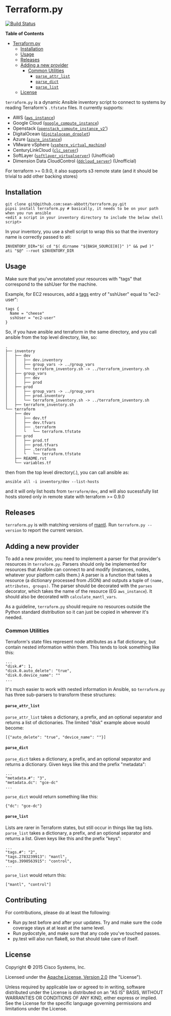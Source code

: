 # Terraform.py

[![Build Status](https://travis-ci.org/CiscoCloud/terraform.py.svg)](https://travis-ci.org/CiscoCloud/terraform.py)

<!-- markdown-toc start - Don't edit this section. Run M-x markdown-toc/generate-toc again -->
**Table of Contents**

- [Terraform.py](#terraformpy)
    - [Installation](#installation)
    - [Usage](#usage)
    - [Releases](#releases)
    - [Adding a new provider](#adding-a-new-provider)
        - [Common Utilities](#common-utilities)
            - [`parse_attr_list`](#parseattrlist)
            - [`parse_dict`](#parsedict)
            - [`parse_list`](#parselist)
    - [License](#license)

<!-- markdown-toc end -->

`terraform.py` is a dynamic Ansible inventory script to connect to systems by
reading Terraform's `.tfstate` files. It currently supports:

 - AWS ([`aws_instance`](https://www.terraform.io/docs/providers/aws/r/instance.html))
 - Google Cloud ([`google_compute_instance`](https://www.terraform.io/docs/providers/google/r/compute_instance.html))
 - Openstack ([`openstack_compute_instance_v2`'](https://www.terraform.io/docs/providers/openstack/r/compute_instance_v2.html))
 - DigitalOcean ([`digitalocean_droplet`](http://terraform.io/docs/providers/do/r/droplet.html))
 - Azure ([`azure_instance`](https://www.terraform.io/docs/providers/azure/r/instance.html))
 - VMware vSphere ([`vsphere_virtual_machine`](https://www.terraform.io/docs/providers/vsphere/r/virtual_machine.html))
 - CenturyLinkCloud ([`clc_server`](https://www.terraform.io/docs/providers/clc/r/server.html))
 - SoftLayer ([`softlayer_virtualserver`](https://github.com/finn-no/terraform-provider-softlayer)) (Unofficial)
 - Dimension Data CloudControl ([`ddcloud_server`](https://github.com/DimensionDataResearch/https://github.com/DimensionDataResearch/dd-cloud-compute-terraform)) (Unofficial)

For terraform >= 0.9.0, it also supports s3 remote state (and it should be trivial to add other backing stores)

## Installation

```
git clone git@github.com:sean-abbott/terraform.py.git
pipsi install terraform.py # basically, it needs to be on your path when you run ansible
<edit a script in your inventory directory to include the below shell script>
```

In your inventory, you use a shell script to wrap this so that the inventory name is correctly passed to ati:

```
INVENTORY_DIR="$( cd "$( dirname "${BASH_SOURCE[0]}" )" && pwd )"
ati "$@" --root $INVENTORY_DIR
```

## Usage

Make sure that you've annotated your resources with "tags" that correspond to the sshUser for the machine.

Example, for EC2 resources, add a [tags](https://www.terraform.io/docs/providers/aws/r/instance.html#tags) entry of "sshUser" equal to "ec2-user":
	
	tags {
      Name = "cheese"
      sshUser = "ec2-user"
    }

So, if you have ansible and terraform in the same directory, and you call ansible from the top level directory, like, so:

```
.
├── inventory
│   ├── dev
│   │   ├── dev.inventory
│   │   ├── group_vars -> ../group_vars
│   │   └── terraform_inventory.sh -> ../terraform_inventory.sh
│   ├── group_vars
│   │   ├── dev
│   │   ├── prod
│   ├── prod
│   │   ├── group_vars -> ../group_vars
│   │   ├── prod.inventory
│   │   └── terraform_inventory.sh -> ../terraform_inventory.sh
│   ├── terraform_inventory.sh
└── terraform
    ├── dev
    │   ├── dev.tf
    │   ├── dev.tfvars
    │   ├── .terraform
    │   └   └── terraform.tfstate
    ├── prod
    │   ├── prod.tf
    │   ├── prod.tfvars
    │   ├── .terraform
    │   └   └── terraform.tfstate
    ├── README.rst
    └── variables.tf
```

then from the top level directory(.), you can call ansible as:

`ansible all -i inventory/dev --list-hosts`

and it will only list hosts from `terraform/dev`, and will also sucessfully list hosts stored only in remote state with terraform >= 0.9.0

## Releases

`terraform.py` is with matching versions of
[mantl](https://github.com/CiscoCloud/mantl). Run `terraform.py --version` to
report the current version.

## Adding a new provider

To add a new provider, you need to implement a parser for that provider's
resources in `terraform.py`. Parsers should only be implemented for resources
that Ansible can connect to and modify (instances, nodes, whatever your platform
calls them.) A parser is a function that takes a resource (a dictionary
processed from JSON) and outputs a tuple of `(name, attributes, groups)`. The
parser should be decorated with the `parses` decorator, which takes the name of
the resource (EG `aws_instance`). It should also be decorated with
`calculate_mantl_vars`.

As a guideline, `terraform.py` should require no resources outside the Python
standard distribution so it can just be copied in wherever it's needed.

### Common Utilities

Terraform's state files represent node attributes as a flat dictionary, but
contain nested information within them. This tends to look something like this:

    ...
    "disk.#": 1,
    "disk.0.auto_delete": "true",
    "disk.0.device_name": ""
    ...

It's much easier to work with nested information in Ansible, so `terraform.py`
has three sub-parsers to transform these structures:

#### `parse_attr_list`

`parse_attr_list` takes a dictionary, a prefix, and an optional separator and
returns a list of dictionaries. The limited "disk" example above would become:

    [{"auto_delete": "true", "device_name": ""}]

#### `parse_dict`

`parse_dict` takes a dictionary, a prefix, and an optional separator and returns
a dictionary. Given keys like this and the prefix "metadata":

    ...
    "metadata.#": "3",
    "metadata.dc": "gce-dc"
    ...

`parse_dict` would return something like this:

    {"dc": "gce-dc"}

#### `parse_list`

Lists are rarer in Terraform states, but still occur in things like tag lists.
`parse_list` takes a dictionary, a prefix, and an optional separator and returns
a list. Given keys like this and the prefix "keys":

    ...
    "tags.#": "2",
    "tags.2783239913": "mantl",
    "tags.3990563915": "control",
    ...

`parse_list` would return this:

    ["mantl", "control"]

## Contributing

For contributions, please do at least the following:

* Run py.test before and after your updates. Try and make sure the code coverage stays at
  at least at the same level.
* Run pydocstyle, and make sure that any code you've touched passes.
* py.test will also run flake8, so that should take care of itself.

## License

Copyright © 2015 Cisco Systems, Inc.

Licensed under the
[Apache License, Version 2.0](http://www.apache.org/licenses/LICENSE-2.0) (the
"License").

Unless required by applicable law or agreed to in writing, software distributed
under the License is distributed on an "AS IS" BASIS, WITHOUT WARRANTIES OR
CONDITIONS OF ANY KIND, either express or implied. See the License for the
specific language governing permissions and limitations under the License.
